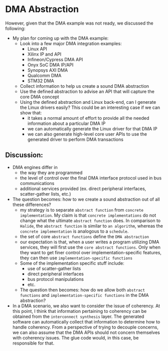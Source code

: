 # DMA Abstraction

However, given that the DMA example was not ready, we discussed the following:

- My plan for coming up with the DMA example:
    - Look into a few major DMA integration examples:
        - Linux API
        - Xilinx IP and API
        - Infineon/Cypress DMA API
        - Onyx SoC DMA IP/API
        - Synopsys AXI DMA
        - Qualcomm DMA
        - STM32 DMA
    - Collect information to help us create a sound DMA abstraction
    - Use the defined abstraction to advise an API that will capture the core DMA concept
    - Using the defined abstraction and Linux back-end, can I generate the Linux drivers easily? This could be an interesting case if we can show that:
        - it takes a normal amount of effort to provide all the needed information about a particular DMA IP
        - we can automatically generate the Linux driver for that DMA IP
        - we can also generate high-level core user APIs to use the generated driver to perform DMA transactions

Discussion:
------------

- DMA engines differ in
    - the way they are programmed
    - the level of control over the final DMA interface protocol used in bus communications
    - additional services provided (ex. direct peripheral interfaces, scatter-gather lists, etc.)
- The question becomes: how to we create a sound abstraction out of all these differences?
    - my strategy is to separate `abstract function` from `concrete implementation`. My claim is that `concrete implementations` do not change what the ultimate `abstract function` does. In comparison to `Halide`, the `abstract function` is similar to `an algorithm`, whereas the `concrete implementation` is analogous to a `schedule`.
    - the set of core `abstract functions` define the `DMA abstraction`
    - our expectation is that, when a user writes a program utilizing DMA services, they will first use the `core abstract functions`. Only when they want to get finer control over implementation-specific features, they can then use `implementation-specific functions`
    - Some of the implementation specific stuff include:
        - use of scatter-gather lists
        - direct peripheral interfaces
        - bus protocol manipulations
        - etc.
    - The question then becomes: how do we allow both `abstract functions` and `implementation-specific functions` in the DMA abstraction?
- In a DMA scenario, we also want to consider the issue of coherency. At this point, I think that information pertaining to coherency can be obtained from the `interconnect synthesis` layer. The generated software can automatically collect that information to determine how to handle coherency. From a perspective of trying to decouple concerns, we can also assume that the DMA APIs should not concern themselves with coherency issues. The glue code would, in this case, be responsible for that.
